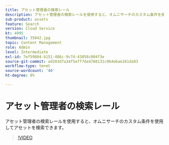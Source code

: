 ```yaml
---
title: アセット管理者の検索レール
description: アセット管理者の検索レールを使用すると、オムニサーチのカスタム条件を使用してアセットを検索できます。
sub-product: assets
feature: Search
version: Cloud Service
kt: 4995
thumbnail: 35842.jpg
topic: Content Management
role: Admin
level: Intermediate
exl-id: 7ef59804-b151-486c-9c7d-43058c004f3e
source-git-commit: ad203d7a34f5eff7de4768131c9b4ebae261da93
workflow-type: tm+mt
source-wordcount: '40'
ht-degree: 0%

---
```


# アセット管理者の検索レール

アセット管理者の検索レールを使用すると、オムニサーチのカスタム条件を使用してアセットを検索できます。

>[!VIDEO](https://video.tv.adobe.com/v/35842/?quality=12&learn=on&hidetitle=true)
